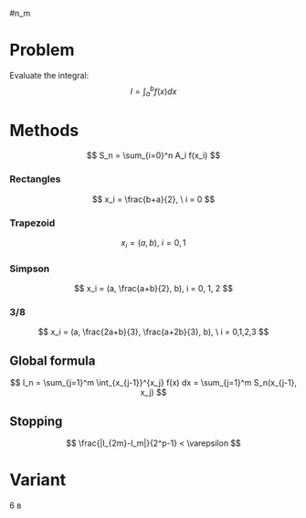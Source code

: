 #n_m
# Problem
Evaluate the integral:
$$
I = \int_a^b f(x) dx
$$
# Methods
$$
S_n = \sum_{i=0}^n A_i f(x_i)
$$
### Rectangles
$$ 
x_i = \frac{b+a}{2}, \ i = 0
$$
### Trapezoid
$$
x_i = (a, b), \ i = 0, 1
$$
### Simpson
$$
x_i = (a, \frac{a+b}{2}, b), i = 0, 1, 2
$$
### 3/8
$$
x_i = (a, \frac{2a+b}{3}, \frac{a+2b}{3}, b), \ i = 0,1,2,3
$$
## Global formula
$$
I_n = \sum_{j=1}^m \int_{x_{j-1}}^{x_j} f(x) dx = \sum_{j=1}^m S_n(x_{j-1}, x_j)
$$
## Stopping
$$
\frac{|I_{2m}-I_m|}{2^p-1} < \varepsilon
$$
# Variant
6 в